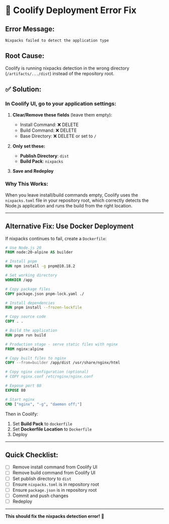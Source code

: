 # 🚨 Coolify Deployment Error Fix

## Error Message:
```
Nixpacks failed to detect the application type
```

## Root Cause:
Coolify is running nixpacks detection in the wrong directory (`/artifacts/.../dist`) instead of the repository root.

## ✅ Solution:

### In Coolify UI, go to your application settings:

1. **Clear/Remove these fields** (leave them empty):
   - Install Command: ❌ DELETE
   - Build Command: ❌ DELETE
   - Base Directory: ❌ DELETE or set to `/`

2. **Only set these:**
   - **Publish Directory**: `dist`
   - **Build Pack**: `nixpacks`

3. **Save and Redeploy**

### Why This Works:
When you leave install/build commands empty, Coolify uses the `nixpacks.toml` file in your repository root, which correctly detects the Node.js application and runs the build from the right location.

---

## Alternative Fix: Use Docker Deployment

If nixpacks continues to fail, create a `Dockerfile`:

```dockerfile
# Use Node.js 20
FROM node:20-alpine AS builder

# Install pnpm
RUN npm install -g pnpm@10.18.2

# Set working directory
WORKDIR /app

# Copy package files
COPY package.json pnpm-lock.yaml ./

# Install dependencies
RUN pnpm install --frozen-lockfile

# Copy source code
COPY . .

# Build the application
RUN pnpm run build

# Production stage - serve static files with nginx
FROM nginx:alpine

# Copy built files to nginx
COPY --from=builder /app/dist /usr/share/nginx/html

# Copy nginx configuration (optional)
# COPY nginx.conf /etc/nginx/nginx.conf

# Expose port 80
EXPOSE 80

# Start nginx
CMD ["nginx", "-g", "daemon off;"]
```

Then in Coolify:
1. Set **Build Pack** to `dockerfile`
2. Set **Dockerfile Location** to `Dockerfile`
3. Deploy

---

## Quick Checklist:

- [ ] Remove install command from Coolify UI
- [ ] Remove build command from Coolify UI  
- [ ] Set publish directory to `dist`
- [ ] Ensure `nixpacks.toml` is in repository root
- [ ] Ensure `package.json` is in repository root
- [ ] Commit and push changes
- [ ] Redeploy

---

**This should fix the nixpacks detection error!** 🚀
